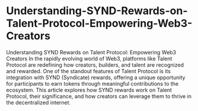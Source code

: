 # Understanding-SYND-Rewards-on-Talent-Protocol-Empowering-Web3-Creators
Understanding SYND Rewards on Talent Protocol: Empowering Web3 Creators
In the rapidly evolving world of Web3, platforms like Talent Protocol are redefining how creators, builders, and talent are recognized and rewarded. One of the standout features of Talent Protocol is its integration with SYND (Syndicate) rewards, offering a unique opportunity for participants to earn tokens through meaningful contributions to the ecosystem. This article explores how SYND rewards work on Talent Protocol, their significance, and how creators can leverage them to thrive in the decentralized internet.

